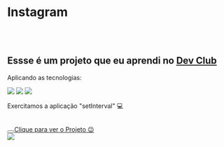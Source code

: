 <h1>Instagram</h1>
<br>
<br>
<h2>Essse é um projeto que eu aprendi no <a href="https://rodolfomori.com.br/devclub">Dev Club</a></h2>
<p>Aplicando as tecnologias:</p>
<img src="https://img.shields.io/badge/HTML5-E34F26?style=for-the-badge&logo=html5&logoColor=white">
<img src="https://img.shields.io/badge/CSS-239120?&style=for-the-badge&logo=css3&logoColor=white">
<img src="https://img.shields.io/badge/JavaScript-F7DF1E?style=for-the-badge&logo=javascript&logoColor=black">
<p>Exercitamos a aplicação "setInterval" ​💻​​</p>
<br>
<button></button><a href="https://instagram-dev-club.netlify.app/">Clique para ver o Projeto 😉​</a></button>
<br>
<a href="https://instagram-dev-club.netlify.app/"> <img src="https://img.shields.io/badge/Instagram-E4405F?style=for-the-badge&logo=instagram&logoColor=white"> </a>
